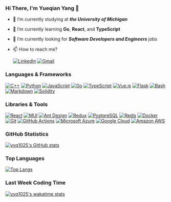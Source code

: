 ### Hi There, I'm Yueqian Yang 👋

- 🔭 I’m currently studying at ***the University of Michigan***
- 🌱 I’m currently learning **Go**, **React**, and **TypeScript**
- 🤔 I’m currently looking for ***Software Developers and Engineers*** jobs
- 📫 How to reach me?
  
  [![LinkedIn](https://api.iconify.design/simple-icons/linkedin.svg?color=%230A66C2&height=20)](https://www.linkedin.com/in/yangyq/)
  [![Gmail](https://api.iconify.design/simple-icons/gmail.svg?color=%23EA4335&height=20)](mailto:yangyq@umich.edu)

### Languages & Frameworks

[![C++](https://api.iconify.design/simple-icons/cplusplus.svg?color=%2300599C&height=24)](https://www.cplusplus.com/)
[![Python](https://api.iconify.design/simple-icons/python.svg?color=%233776AB&height=24)](https://www.python.org/)
[![JavaScript](https://api.iconify.design/simple-icons/javascript.svg?color=%23F7DF1E&height=24)](https://www.ecma-international.org/publications-and-standards/standards/ecma-262/)
[![Go](https://api.iconify.design/simple-icons/go.svg?color=%2300ADD8&height=24)](https://go.dev/)
[![TypeScript](https://api.iconify.design/simple-icons/typescript.svg?color=%233178C6&height=24)](https://www.typescriptlang.org/)
[![Vue.js](https://api.iconify.design/simple-icons/vuedotjs.svg?color=%234FC08D&height=24)](https://vuejs.org/)
[![Flask](https://api.iconify.design/simple-icons/flask.svg?color=%23000000&height=24)](https://flask.palletsprojects.com/)
[![Bash](https://api.iconify.design/simple-icons/gnubash.svg?color=%234EAA25&height=24)](https://www.gnu.org/software/bash/)
[![Markdown](https://api.iconify.design/simple-icons/markdown.svg?color=%23000000&height=24)](https://spec.commonmark.org/)
[![Solidity](https://api.iconify.design/simple-icons/solidity.svg?color=%23363636&height=24)](https://soliditylang.org/)

### Libraries & Tools

[![React](https://api.iconify.design/simple-icons/react.svg?color=%2361DAFB&height=24)](https://reactjs.org/)
[![MUI](https://api.iconify.design/simple-icons/mui.svg?color=%23007FFF&height=24)](https://mui.com/)
[![Ant Design](https://api.iconify.design/simple-icons/antdesign.svg?color=%230170FE&height=24)](https://ant.design/)
[![Redux](https://api.iconify.design/simple-icons/redux.svg?color=%23764ABC&height=24)](https://redux.js.org/)
[![PostgreSQL](https://api.iconify.design/simple-icons/postgresql.svg?color=%234169E1&height=24)](https://www.postgresql.org/)
[![Redis](https://api.iconify.design/simple-icons/redis.svg?color=%23DC382D&height=24)](https://redis.io/)
[![Docker](https://api.iconify.design/simple-icons/docker.svg?color=%232496ED&height=24)](https://www.docker.com/)
[![Git](https://api.iconify.design/simple-icons/git.svg?color=%23F05032&height=24)](https://git-scm.com/)
[![GitHub Actions](https://api.iconify.design/simple-icons/githubactions.svg?color=%232088FF&height=24)](https://github.com/features/actions)
[![Microsoft Azure](https://api.iconify.design/simple-icons/microsoftazure.svg?color=%230078D4&height=24)](https://azure.microsoft.com/)
[![Google Cloud](https://api.iconify.design/simple-icons/googlecloud.svg?color=%234285F4&height=24)](https://cloud.google.com/)
[![Amazon AWS](https://api.iconify.design/simple-icons/amazonaws.svg?color=%23232F3E&height=24)](https://aws.amazon.com/)

### GitHub Statistics

[![yyq1025's GitHub stats](https://github-readme-stats.vercel.app/api?username=yyq1025&count_private=true&show_icons=true&hide_title=true)](https://github.com/yyq1025)

### Top Languages

[![Top Langs](https://github-readme-stats.vercel.app/api/top-langs/?username=yyq1025&layout=compact&hide_title=true)](https://github.com/yyq1025)

### Last Week Coding Time

[![yyq1025's wakatime stats](https://github-readme-stats.vercel.app/api/wakatime?username=yyq1025&layout=compact&hide_title=true)](https://wakatime.com/@yyq1025)
